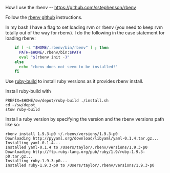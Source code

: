 How I use the rbenv -- https://github.com/sstephenson/rbenv

Follow the [rbenv github](https://github.com/sstephenson/rbenv) instructions.

In my bash I have a flag to set loading rvm or rbenv (you need to keep rvm
totally out of the way for rbenv).  I do the following in the case statement
for loading rbenv:

```bash
    if [ -s "$HOME/.rbenv/bin/rbenv" ] ; then
      PATH=$HOME/.rbenv/bin:$PATH
      eval "$(rbenv init -)"
    else
      echo "rbenv does not seem to be installed!"
    fi
```

Use [ruby-build](https://github.com/sstephenson/ruby-build) to install ruby
versions as it provides rbenv install.

Install ruby-build with

    PREFIX=$HOME/sw/depot/ruby-build ./install.sh
    cd ~/sw/depot
    stow ruby-build

Install a ruby version by specifying the version and the rbenv versions path like so:

    rbenv install 1.9.3-p0 ~/.rbenv/versions/1.9.3-p0
    Downloading http://pyyaml.org/download/libyaml/yaml-0.1.4.tar.gz...
    Installing yaml-0.1.4...
    Installed yaml-0.1.4 to /Users/taylor/.rbenv/versions/1.9.3-p0
    Downloading http://ftp.ruby-lang.org/pub/ruby/1.9/ruby-1.9.3-p0.tar.gz...
    Installing ruby-1.9.3-p0...
    Installed ruby-1.9.3-p0 to /Users/taylor/.rbenv/versions/1.9.3-p0     
